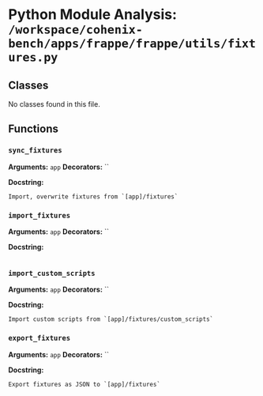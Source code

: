 # Python Module Analysis: `/workspace/cohenix-bench/apps/frappe/frappe/utils/fixtures.py`

## Classes

No classes found in this file.


## Functions

### `sync_fixtures`
**Arguments:** `app`
**Decorators:** ``

**Docstring:**
```
Import, overwrite fixtures from `[app]/fixtures`
```
### `import_fixtures`
**Arguments:** `app`
**Decorators:** ``

**Docstring:**
```

```
### `import_custom_scripts`
**Arguments:** `app`
**Decorators:** ``

**Docstring:**
```
Import custom scripts from `[app]/fixtures/custom_scripts`
```
### `export_fixtures`
**Arguments:** `app`
**Decorators:** ``

**Docstring:**
```
Export fixtures as JSON to `[app]/fixtures`
```

